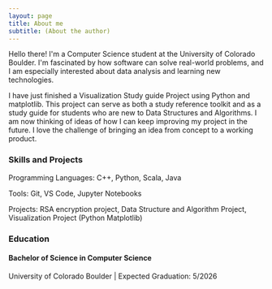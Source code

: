 ```yaml
---
layout: page
title: About me
subtitle: (About the author)
---
```



Hello there! I'm a Computer Science student at the University of Colorado Boulder. I'm fascinated by how software can solve real-world problems, and I am especially interested about data analysis and learning new technologies.

I have just finished a Visualization Study guide Project using Python and matplotlib. This project can serve as both a study reference toolkit and as a study guide for students who are new to Data Structures and Algorithms. I am now thinking of ideas of how I can keep improving my project in the future. I love the challenge of bringing an idea from concept to a working product.



### Skills and Projects

Programming Languages: C++, Python, Scala, Java

Tools: Git, VS Code, Jupyter Notebooks

Projects: RSA encryption project, Data Structure and Algorithm Project, Visualization Project (Python Matplotlib)


### Education

#### Bachelor of Science in Computer Science
 University of Colorado Boulder | Expected Graduation: 5/2026


